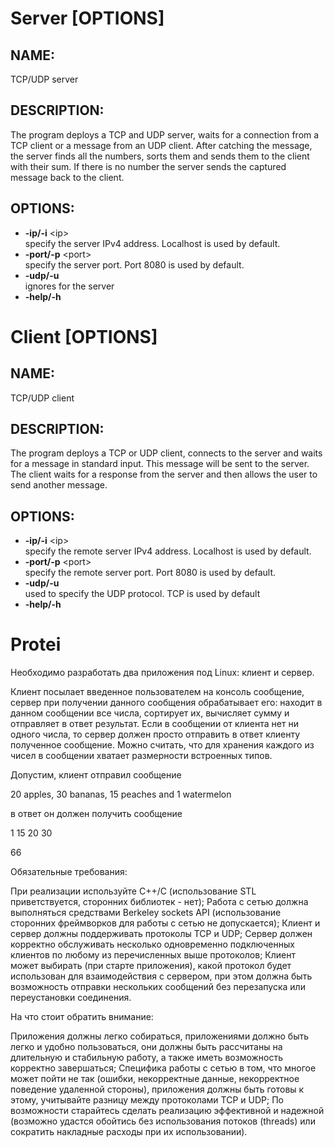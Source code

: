 # Server [OPTIONS]  
## NAME:  
  TCP/UDP server   
## DESCRIPTION:  
  The program deploys a TCP and UDP server, waits for a connection from a TCP client or a message from an UDP client. After catching the message, the server finds all the numbers, sorts them and sends them to the client with their sum. If there is no number the server sends the captured message back to the client.
## OPTIONS:  
* __-ip/-i__ \<ip\>  
	specify the server IPv4 address. Localhost is used by default.    
* __-port/-p__ \<port\>  
	specify the server port. Port 8080 is used by default.  
* __-udp/-u__  
	ignores for the server 
* __-help/-h__    

# Client [OPTIONS]  
## NAME:  
  TCP/UDP client   
## DESCRIPTION:  
  The program deploys a TCP or UDP client, connects to the server and waits for a message in standard input. This message will be sent to the server. The client waits for a response from the server and then allows the user to send another message.  
## OPTIONS:  
* __-ip/-i__ \<ip\>  
		specify the remote server IPv4 address. Localhost is used by default.    
* __-port/-p__ \<port\>  
		specify the remote server port. Port 8080 is used by default.  
* __-udp/-u__   
		used to specify the UDP protocol. TCP is used by default  
* __-help/-h__    




# Protei

Необходимо разработать два приложения под Linux: клиент и сервер.

Клиент посылает введенное пользователем на консоль сообщение, сервер при получении данного сообщения обрабатывает его: находит в данном сообщении все числа, сортирует их, вычисляет сумму и отправляет в ответ результат. Если в сообщении от клиента нет ни одного числа, то сервер должен просто отправить в ответ клиенту полученное сообщение. Можно считать, что для хранения каждого из чисел в сообщении хватает размерности встроенных типов.


Допустим, клиент отправил сообщение

20 apples, 30 bananas, 15 peaches and 1 watermelon

в ответ он должен получить сообщение

1 15 20 30

66


Обязательные требования:

При реализации используйте С++/C (использование STL приветствуется, сторонних библиотек - нет);
Работа с сетью должна выполняться средствами Berkeley sockets API (использование сторонних фреймворков для работы с сетью не допускается);
Клиент и сервер должны поддерживать протоколы TCP и UDP;
Сервер должен корректно обслуживать несколько одновременно подключенных клиентов по любому из перечисленных выше протоколов;
Клиент может выбирать (при старте приложения), какой протокол будет использован для взаимодействия с сервером, при этом должна быть возможность отправки нескольких сообщений без перезапуска или переустановки соединения.

На что стоит обратить внимание:

Приложения должны легко собираться, приложениями должно быть легко и удобно пользоваться, они должны быть рассчитаны на длительную и стабильную работу, а также иметь возможность корректно завершаться;
Специфика работы с сетью в том, что многое может пойти не так (ошибки, некорректные данные, некорректное поведение удаленной стороны), приложения должны быть готовы к этому, учитывайте разницу между протоколами TCP и UDP;
По возможности старайтесь сделать реализацию эффективной и надежной (возможно удастся обойтись без использования потоков (threads) или сократить накладные расходы при их использовании).
